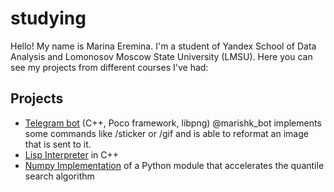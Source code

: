 # studying
Hello! My name is Marina Eremina. I'm a student of Yandex School of Data Analysis and Lomonosov Moscow State University (LMSU). Here you can see my projects from different courses I've had:

## Projects

* [Telegram bot](https://github.com/Maaarishk/studying/tree/master/telegram_bot) (C++, Poco framework, libpng) @marishk_bot implements some commands like /sticker or /gif and is able to reformat an image that is sent to it.
* [Lisp Interpreter](https://github.com/Maaarishk/studying/tree/master/lisp) in C++
* [Numpy Implementation](https://github.com/Maaarishk/studying/tree/master/numpy) of a Python module that accelerates the quantile search algorithm

